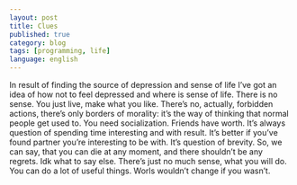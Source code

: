 ```yaml
---
layout: post
title: Clues
published: true
category: blog
tags: [programming, life]
language: english
---
```

In result of finding the source of depression and sense of life I’ve got an idea of how not to feel depressed and where is sense of life.
There is no sense. You just live, make what you like. There’s no, actually, forbidden actions, there’s only borders of morality: it’s the way of thinking that normal people get used to. You need socialization. Friends have worth. It’s always question of spending time interesting and with result. It’s better if you’ve found partner you’re interesting to be with. It’s question of brevity.
So, we can say, that you can die at any moment, and there shouldn’t be any regrets.
Idk what to say else. There’s just no much sense, what you will do. You can do a lot of useful things. Worls wouldn’t change if you wasn’t.